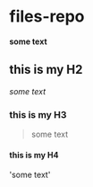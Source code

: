 # files-repo
**some text**

## this is my H2
*some text*

### this is my H3
>some text 

#### this is my H4
'some text'
